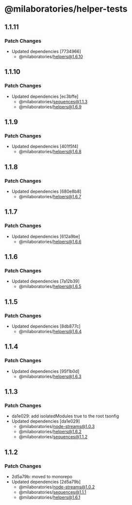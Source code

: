 # @milaboratories/helper-tests

## 1.1.11

### Patch Changes

- Updated dependencies [7734966]
  - @milaboratories/helpers@1.6.10

## 1.1.10

### Patch Changes

- Updated dependencies [ec3bffe]
  - @milaboratories/sequences@1.1.3
  - @milaboratories/helpers@1.6.9

## 1.1.9

### Patch Changes

- Updated dependencies [401f5f4]
  - @milaboratories/helpers@1.6.8

## 1.1.8

### Patch Changes

- Updated dependencies [680e8b8]
  - @milaboratories/helpers@1.6.7

## 1.1.7

### Patch Changes

- Updated dependencies [612a9be]
  - @milaboratories/helpers@1.6.6

## 1.1.6

### Patch Changes

- Updated dependencies [7a12b39]
  - @milaboratories/helpers@1.6.5

## 1.1.5

### Patch Changes

- Updated dependencies [8db877c]
  - @milaboratories/helpers@1.6.4

## 1.1.4

### Patch Changes

- Updated dependencies [95f1b0d]
  - @milaboratories/helpers@1.6.3

## 1.1.3

### Patch Changes

- da1e029: add isolatedModules true to the root tsonfig
- Updated dependencies [da1e029]
  - @milaboratories/node-streams@1.0.3
  - @milaboratories/helpers@1.6.2
  - @milaboratories/sequences@1.1.2

## 1.1.2

### Patch Changes

- 2d5a79b: moved to monorepo
- Updated dependencies [2d5a79b]
  - @milaboratories/node-streams@1.0.2
  - @milaboratories/sequences@1.1.1
  - @milaboratories/helpers@1.6.1
